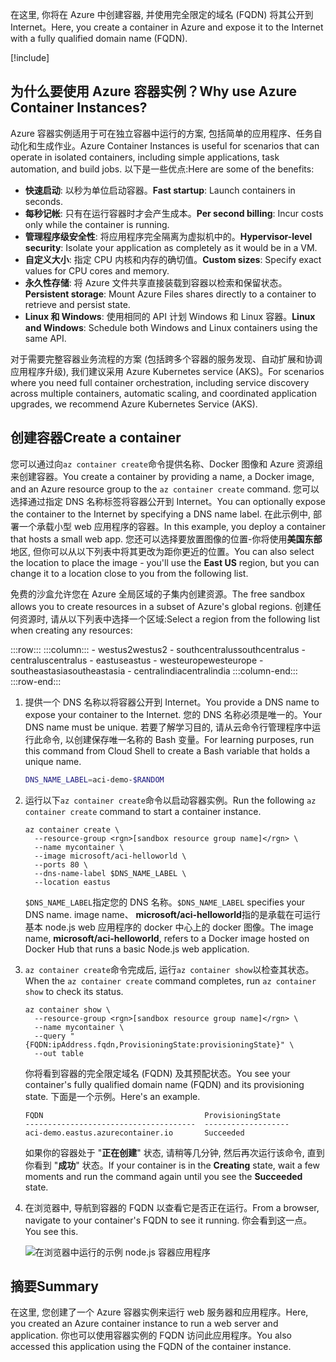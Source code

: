<span data-ttu-id="2c3df-101">在这里, 你将在 Azure 中创建容器, 并使用完全限定的域名 (FQDN) 将其公开到 Internet。</span><span class="sxs-lookup"><span data-stu-id="2c3df-101">Here, you create a container in Azure and expose it to the Internet with a fully qualified domain name (FQDN).</span></span>

[!include[](../../../includes/azure-sandbox-activate.md)]

## <a name="why-use-azure-container-instances"></a><span data-ttu-id="2c3df-102">为什么要使用 Azure 容器实例？</span><span class="sxs-lookup"><span data-stu-id="2c3df-102">Why use Azure Container Instances?</span></span>

<span data-ttu-id="2c3df-103">Azure 容器实例适用于可在独立容器中运行的方案, 包括简单的应用程序、任务自动化和生成作业。</span><span class="sxs-lookup"><span data-stu-id="2c3df-103">Azure Container Instances is useful for scenarios that can operate in isolated containers, including simple applications, task automation, and build jobs.</span></span> <span data-ttu-id="2c3df-104">以下是一些优点:</span><span class="sxs-lookup"><span data-stu-id="2c3df-104">Here are some of the benefits:</span></span>

- <span data-ttu-id="2c3df-105">**快速启动**: 以秒为单位启动容器。</span><span class="sxs-lookup"><span data-stu-id="2c3df-105">**Fast startup**: Launch containers in seconds.</span></span>
- <span data-ttu-id="2c3df-106">**每秒记帐**: 只有在运行容器时才会产生成本。</span><span class="sxs-lookup"><span data-stu-id="2c3df-106">**Per second billing**: Incur costs only while the container is running.</span></span>
- <span data-ttu-id="2c3df-107">**管理程序级安全性**: 将应用程序完全隔离为虚拟机中的。</span><span class="sxs-lookup"><span data-stu-id="2c3df-107">**Hypervisor-level security**: Isolate your application as completely as it would be in a VM.</span></span>
- <span data-ttu-id="2c3df-108">**自定义大小**: 指定 CPU 内核和内存的确切值。</span><span class="sxs-lookup"><span data-stu-id="2c3df-108">**Custom sizes**: Specify exact values for CPU cores and memory.</span></span>
- <span data-ttu-id="2c3df-109">**永久性存储**: 将 Azure 文件共享直接装载到容器以检索和保留状态。</span><span class="sxs-lookup"><span data-stu-id="2c3df-109">**Persistent storage**: Mount Azure Files shares directly to a container to retrieve and persist state.</span></span>
- <span data-ttu-id="2c3df-110">**Linux 和 Windows**: 使用相同的 API 计划 Windows 和 Linux 容器。</span><span class="sxs-lookup"><span data-stu-id="2c3df-110">**Linux and Windows**: Schedule both Windows and Linux containers using the same API.</span></span>

<span data-ttu-id="2c3df-111">对于需要完整容器业务流程的方案 (包括跨多个容器的服务发现、自动扩展和协调应用程序升级), 我们建议采用 Azure Kubernetes service (AKS)。</span><span class="sxs-lookup"><span data-stu-id="2c3df-111">For scenarios where you need full container orchestration, including service discovery across multiple containers, automatic scaling, and coordinated application upgrades, we recommend Azure Kubernetes Service (AKS).</span></span>

## <a name="create-a-container"></a><span data-ttu-id="2c3df-112">创建容器</span><span class="sxs-lookup"><span data-stu-id="2c3df-112">Create a container</span></span>

<span data-ttu-id="2c3df-113">您可以通过向`az container create`命令提供名称、Docker 图像和 Azure 资源组来创建容器。</span><span class="sxs-lookup"><span data-stu-id="2c3df-113">You create a container by providing a name, a Docker image, and an Azure resource group to the `az container create` command.</span></span> <span data-ttu-id="2c3df-114">您可以选择通过指定 DNS 名称标签将容器公开到 Internet。</span><span class="sxs-lookup"><span data-stu-id="2c3df-114">You can optionally expose the container to the Internet by specifying a DNS name label.</span></span> <span data-ttu-id="2c3df-115">在此示例中, 部署一个承载小型 web 应用程序的容器。</span><span class="sxs-lookup"><span data-stu-id="2c3df-115">In this example, you deploy a container that hosts a small web app.</span></span> <span data-ttu-id="2c3df-116">您还可以选择要放置图像的位置-你将使用**美国东部**地区, 但你可以从以下列表中将其更改为距你更近的位置。</span><span class="sxs-lookup"><span data-stu-id="2c3df-116">You can also select the location to place the image - you'll use the **East US** region, but you can change it to a location close to you from the following list.</span></span>

<!-- TODO: fix region list so it's not hardcoded here -->
<span data-ttu-id="2c3df-117">免费的沙盒允许您在 Azure 全局区域的子集内创建资源。</span><span class="sxs-lookup"><span data-stu-id="2c3df-117">The free sandbox allows you to create resources in a subset of Azure's global regions.</span></span> <span data-ttu-id="2c3df-118">创建任何资源时, 请从以下列表中选择一个区域:</span><span class="sxs-lookup"><span data-stu-id="2c3df-118">Select a region from the following list when creating any resources:</span></span>

:::row:::
    :::column:::
        - <span data-ttu-id="2c3df-119">westus2</span><span class="sxs-lookup"><span data-stu-id="2c3df-119">westus2</span></span>
        - <span data-ttu-id="2c3df-120">southcentralus</span><span class="sxs-lookup"><span data-stu-id="2c3df-120">southcentralus</span></span>
        - <span data-ttu-id="2c3df-121">centralus</span><span class="sxs-lookup"><span data-stu-id="2c3df-121">centralus</span></span>
        - <span data-ttu-id="2c3df-122">eastus</span><span class="sxs-lookup"><span data-stu-id="2c3df-122">eastus</span></span>
        - <span data-ttu-id="2c3df-123">westeurope</span><span class="sxs-lookup"><span data-stu-id="2c3df-123">westeurope</span></span>
        - <span data-ttu-id="2c3df-124">southeastasia</span><span class="sxs-lookup"><span data-stu-id="2c3df-124">southeastasia</span></span>
        - <span data-ttu-id="2c3df-125">centralindia</span><span class="sxs-lookup"><span data-stu-id="2c3df-125">centralindia</span></span>
    :::column-end:::
:::row-end:::

1. <span data-ttu-id="2c3df-126">提供一个 DNS 名称以将容器公开到 Internet。</span><span class="sxs-lookup"><span data-stu-id="2c3df-126">You provide a DNS name to expose your container to the Internet.</span></span> <span data-ttu-id="2c3df-127">您的 DNS 名称必须是唯一的。</span><span class="sxs-lookup"><span data-stu-id="2c3df-127">Your DNS name must be unique.</span></span> <span data-ttu-id="2c3df-128">若要了解学习目的, 请从云命令行管理程序中运行此命令, 以创建保存唯一名称的 Bash 变量。</span><span class="sxs-lookup"><span data-stu-id="2c3df-128">For learning purposes, run this command from Cloud Shell to create a Bash variable that holds a unique name.</span></span>

    ```bash
    DNS_NAME_LABEL=aci-demo-$RANDOM
    ```

1. <span data-ttu-id="2c3df-129">运行以下`az container create`命令以启动容器实例。</span><span class="sxs-lookup"><span data-stu-id="2c3df-129">Run the following `az container create` command to start a container instance.</span></span>

    ```azurecli
    az container create \
      --resource-group <rgn>[sandbox resource group name]</rgn> \
      --name mycontainer \
      --image microsoft/aci-helloworld \
      --ports 80 \
      --dns-name-label $DNS_NAME_LABEL \
      --location eastus
    ```

    <span data-ttu-id="2c3df-130">`$DNS_NAME_LABEL`指定您的 DNS 名称。</span><span class="sxs-lookup"><span data-stu-id="2c3df-130">`$DNS_NAME_LABEL` specifies your DNS name.</span></span> <span data-ttu-id="2c3df-131">image name、 **microsoft/aci-helloworld**指的是承载在可运行基本 node.js web 应用程序的 docker 中心上的 docker 图像。</span><span class="sxs-lookup"><span data-stu-id="2c3df-131">The image name, **microsoft/aci-helloworld**, refers to a Docker image hosted on Docker Hub that runs a basic Node.js web application.</span></span>

1. <span data-ttu-id="2c3df-132">`az container create`命令完成后, 运行`az container show`以检查其状态。</span><span class="sxs-lookup"><span data-stu-id="2c3df-132">When the `az container create` command completes, run `az container show` to check its status.</span></span>

    ```azurecli
    az container show \
      --resource-group <rgn>[sandbox resource group name]</rgn> \
      --name mycontainer \
      --query "{FQDN:ipAddress.fqdn,ProvisioningState:provisioningState}" \
      --out table
    ```

    <span data-ttu-id="2c3df-133">你将看到容器的完全限定域名 (FQDN) 及其预配状态。</span><span class="sxs-lookup"><span data-stu-id="2c3df-133">You see your container's fully qualified domain name (FQDN) and its provisioning state.</span></span> <span data-ttu-id="2c3df-134">下面是一个示例。</span><span class="sxs-lookup"><span data-stu-id="2c3df-134">Here's an example.</span></span>

    ```output
    FQDN                                    ProvisioningState
    --------------------------------------  -------------------
    aci-demo.eastus.azurecontainer.io       Succeeded
    ````

    <span data-ttu-id="2c3df-135">如果你的容器处于 "**正在创建**" 状态, 请稍等几分钟, 然后再次运行该命令, 直到你看到 "**成功**" 状态。</span><span class="sxs-lookup"><span data-stu-id="2c3df-135">If your container is in the **Creating** state, wait a few moments and run the command again until you see the **Succeeded** state.</span></span>

1. <span data-ttu-id="2c3df-136">在浏览器中, 导航到容器的 FQDN 以查看它是否正在运行。</span><span class="sxs-lookup"><span data-stu-id="2c3df-136">From a browser, navigate to your container's FQDN to see it running.</span></span> <span data-ttu-id="2c3df-137">你会看到这一点。</span><span class="sxs-lookup"><span data-stu-id="2c3df-137">You see this.</span></span>

    ![在浏览器中运行的示例 node.js 容器应用程序](../media/2-browser.png)

## <a name="summary"></a><span data-ttu-id="2c3df-139">摘要</span><span class="sxs-lookup"><span data-stu-id="2c3df-139">Summary</span></span>

<span data-ttu-id="2c3df-140">在这里, 您创建了一个 Azure 容器实例来运行 web 服务器和应用程序。</span><span class="sxs-lookup"><span data-stu-id="2c3df-140">Here, you created an Azure container instance to run a web server and application.</span></span> <span data-ttu-id="2c3df-141">你也可以使用容器实例的 FQDN 访问此应用程序。</span><span class="sxs-lookup"><span data-stu-id="2c3df-141">You also accessed this application using the FQDN of the container instance.</span></span>